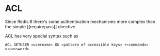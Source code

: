 # ACL
Since Redis 6 there's some authentication mechanisms more complex than the simple [[requirepass]] directive.

ACL has very special syntax such as

`ACL SETUSER «username» ON «pattern of accessible keys» +«commands» >«password»`
